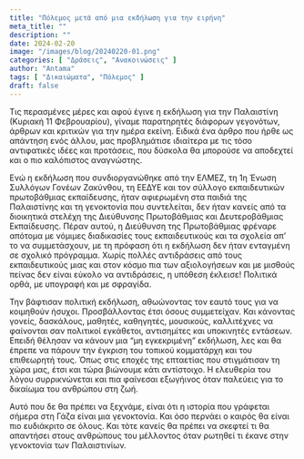 ```yaml
---
title: "Πόλεμος μετά από μια εκδήλωση για την ειρήνη"
meta_title: ""
description: ""
date: 2024-02-20
image: "/images/blog/20240220-01.png"
categories: [ "Δράσεις", "Ανακοινώσεις" ]
author: "Antama"
tags: [ "Δικαιώματα", "Πόλεμος" ]
draft: false
---
```


Τις περασμένες μέρες και αφού έγινε η εκδήλωση για την Παλαιστίνη (Κυριακή 11 Φεβρουαρίου), γίναμε παρατηρητές διάφορων
γεγονότων, άρθρων και κριτικών για την ημέρα εκείνη. Ειδικά ένα άρθρο που ήρθε ως απάντηση ενός άλλου, μας προβλημάτισε
ιδιαίτερα με τις τόσο αντιφατικές ιδέες και προτάσεις, που δύσκολα θα μπορούσε να αποδεχτεί και ο πιο καλόπιστος
αναγνώστης.

Ενώ η εκδήλωση που συνδιοργανώθηκε από την ΕΛΜΕΖ, τη 1η Ένωση Συλλόγων Γονέων Ζακύνθου, τη ΕΕΔΥΕ και τον σύλλογο
εκπαιδευτικών πρωτοβάθμιας εκπαίδευσης, ήταν αφιερωμένη στα παιδιά της Παλαιστίνης και τη γενοκτονία που συντελείται,
δεν ήταν κανείς από τα διοικητικά στελέχη της Διεύθυνσης Πρωτοβάθμιας και Δευτεροβάθμιας Εκπαίδευσης. Πέραν αυτού, η
Διεύθυνση της Πρωτοβάθμιας φρέναρε απότομα με νόμιμες διαδικασίες τους εκπαιδευτικούς και τα σχολεία απ’ το να
συμμετάσχουν, με τη πρόφαση ότι η εκδήλωση δεν ήταν ενταγμένη σε σχολικό πρόγραμμα. Χωρίς πολλές αντιδράσεις από τους
εκπαιδευτικούς μιας και στον κόσμο πια των αξιολογήσεων και με μισθούς πείνας δεν είναι εύκολο να αντιδράσεις, η υπόθεση
έκλεισε! Πολιτικά ορθά, με υπογραφή και με σφραγίδα.

Την βάφτισαν πολιτική εκδήλωση, αθωώνοντας τον εαυτό τους για να κοιμηθούν ήσυχοι. Προσβάλλοντας έτσι όσους συμμετείχαν.
Και κάνοντας γονείς, δασκάλους, μαθητές, καθηγητές, μουσικούς, καλλιτέχνες να φαίνονται σαν πολιτικοί εγκάθετοι,
αντισημίτες και υποκινητές εντάσεων. Επειδή θέλησαν να κάνουν μια “μη εγκεκριμένη” εκδήλωση, λες και θα έπρεπε να πάρουν
την έγκριση του τοπικού κομματάρχη και του επιθεωρητή τους. Όπως στις εποχές της επταετίας που στιγμάτισαν τη χώρα μας,
έτσι και τώρα βιώνουμε κάτι αντίστοιχο. Η ελευθερία του λόγου συρρικνώνεται και πια φαίνεσαι εξωγήινος όταν παλεύεις για
το δικαίωμα του ανθρώπου στη ζωή.

Αυτό που δε θα πρέπει να ξεχνάμε, είναι ότι η ιστορία που γράφεται σήμερα στη Γάζα είναι μια γενοκτονία. Και όσο περνάει
ο καιρός θα είναι πιο ευδιάκριτο σε όλους. Και τότε κανείς θα πρέπει να σκεφτεί τι θα απαντήσει στους ανθρώπους του
μέλλοντος όταν ρωτηθεί τι έκανε στην γενοκτονία των Παλαιστινίων.
